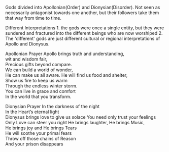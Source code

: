 Gods divided into Apollonian(Order) and Dionysian(Disorder). Not seen as necessarily antagonist towards one another, but their followers take them that way from time to time. 

Different Interpretations 
	1. the gods were once a single entity, but they were sundered and fractured into the different beings who are now worshiped
	2. The 'different' gods are just different cultural or regional interpretations of Apollo and Dionysus.

Apollonian Prayer
	Apollo brings truth and understanding,  
	wit and wisdom fair,  
	Precious gifts beyond compare.  
	We can build a world of wonder,  
	He can make us all aware. 
	He will find us food and shelter,  
	Show us fire to keep us warm  
	Through the endless winter storm.  
	You can live in grace and comfort  
	In the world that you transform.

Dionysian Prayer
	In the darkness of the night  
	In the Heart’s eternal light  
	Dionysus brings love to give us solace
	You need only trust your feelings  
	Only Love can steer you right
	He brings laughter, He brings Music,  
	He brings joy and He brings Tears  
	He will soothe your primal fears  
	Throw off those chains of Reason  
	And your prison disappears